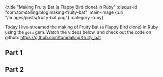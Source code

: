 {:title "Making Fruity Bat (a Flappy Bird clone) in Ruby"
 :disqus-id "com.tomdalling.blog.making-fruity-bat"
 :main-image {:uri "/images/posts/fruity-bat.png"}
 :category :ruby}

Today I live-streamed the making of Fruity Bat (a Flappy Bird clone) in
Ruby using the `gosu` gem. Watch the videos below, and check out the code on
github: <https://github.com/tomdalling/fruity_bat>

<!--more-->

Part 1
------

<widget type="youtube" video="QtIlyU2Br3o" />

Part 2
------

<widget type="youtube" video="PlvMHqKVhfU" />

